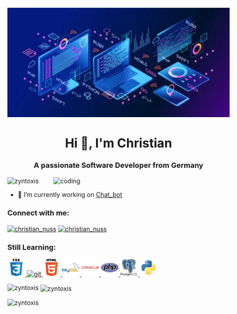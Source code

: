 ![logo](https://github.com/Zyntoxis/Zyntoxis/blob/main/GitHub_Banner%20(2).png)

<h1 align="center">Hi 👋, I'm Christian</h1>
<h3 align="center">A passionate Software Developer from Germany</h3>

<img align="right" alt="coding" width="400" src="https://camo.githubusercontent.com/27c3c96f9f2a8155f00d24e97d6a1984556a10aa3f7a5d27ec0e4c3100adca24/68747470733a2f2f7777772e6c616d626461746573742e636f6d2f7265736f75726365732f696d616765732f6e65777332342e676966">

<p align="left"> <img src="https://komarev.com/ghpvc/?username=zyntoxis&label=Profile%20views&color=0e75b6&style=flat" alt="zyntoxis" /> </p>

- 🔭 I’m currently working on [Chat_bot](https://github.com/Zyntoxis/Chat_Bot)

<h3 align="left">Connect with me:</h3>
<p align="left">
<a href="https://www.linkedin.com/in/christian-nuss-972940325/" target="blank"><img align="center" src="https://raw.githubusercontent.com/rahuldkjain/github-profile-readme-generator/master/src/images/icons/Social/linked-in-alt.svg" alt="christian_nuss" height="30" width="40" /></a>
  <a href="https://www.freecodecamp.org/Zyntoxis" target="blank"><img align="center" src="https://www.svgrepo.com/show/306072/freecodecamp.svg" alt="christian_nuss" height="30" width="40" /></a>
</p>

<h3 align="left">Still Learning:</h3>
<p align="left"> <a href="https://www.w3schools.com/css/" target="_blank" rel="noreferrer"> <img src="https://raw.githubusercontent.com/devicons/devicon/master/icons/css3/css3-original-wordmark.svg" alt="css3" width="40" height="40"/> </a> <a href="https://git-scm.com/" target="_blank" rel="noreferrer"> <img src="https://www.vectorlogo.zone/logos/git-scm/git-scm-icon.svg" alt="git" width="40" height="40"/> </a> <a href="https://www.w3.org/html/" target="_blank" rel="noreferrer"> <img src="https://raw.githubusercontent.com/devicons/devicon/master/icons/html5/html5-original-wordmark.svg" alt="html5" width="40" height="40"/> </a> <a href="https://www.mysql.com/" target="_blank" rel="noreferrer"> <img src="https://raw.githubusercontent.com/devicons/devicon/master/icons/mysql/mysql-original-wordmark.svg" alt="mysql" width="40" height="40"/> </a> <a href="https://www.oracle.com/" target="_blank" rel="noreferrer"> <img src="https://raw.githubusercontent.com/devicons/devicon/master/icons/oracle/oracle-original.svg" alt="oracle" width="40" height="40"/> </a> <a href="https://www.php.net" target="_blank" rel="noreferrer"> <img src="https://raw.githubusercontent.com/devicons/devicon/master/icons/php/php-original.svg" alt="php" width="40" height="40"/> </a> <a href="https://www.postgresql.org" target="_blank" rel="noreferrer"> <img src="https://raw.githubusercontent.com/devicons/devicon/master/icons/postgresql/postgresql-original-wordmark.svg" alt="postgresql" width="40" height="40"/> </a> <a href="https://www.python.org" target="_blank" rel="noreferrer"> <img src="https://raw.githubusercontent.com/devicons/devicon/master/icons/python/python-original.svg" alt="python" width="40" height="40"/> </a> </p>

<p><img align="left" src="https://github-readme-stats.vercel.app/api/top-langs?username=zyntoxis&show_icons=true&locale=en&layout=compact" alt="zyntoxis" /></p>

<p>&nbsp;<img align="center" src="https://github-readme-stats.vercel.app/api?username=zyntoxis&show_icons=true&locale=en" alt="zyntoxis" /></p>

<p><img align="center" src="https://github-readme-streak-stats.herokuapp.com/?user=zyntoxis&" alt="zyntoxis" /></p>

